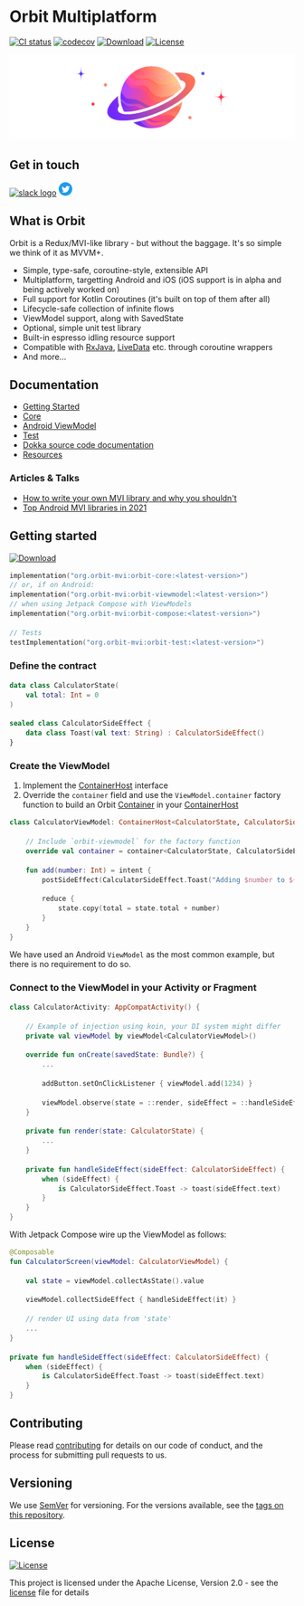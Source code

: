 # Orbit Multiplatform

[![CI status](https://github.com/orbit-mvi/orbit-mvi/workflows/Android%20CI/badge.svg)](https://github.com/orbit-mvi/orbit-mvi/actions)
[![codecov](https://codecov.io/gh/orbit-mvi/orbit-mvi/branch/main/graph/badge.svg)](https://codecov.io/gh/orbit-mvi/orbit-mvi)
[![Download](https://img.shields.io/maven-central/v/org.orbit-mvi/orbit-core)](https://search.maven.org/artifact/org.orbit-mvi/orbit-core)
[![License](https://img.shields.io/badge/License-Apache%202.0-blue.svg)](LICENSE.md)

![Logo](images/logo.png)

## Get in touch

[![slack logo](images/slack-logo-icon.png)](https://kotlinlang.slack.com/messages/CPM6UMD2P)
[![twitter logo](images/twitter-small.png)](https://twitter.com/orbit_mvi)

## What is Orbit

Orbit is a Redux/MVI-like library - but without the baggage. It's so simple we
think of it as MVVM+.

- Simple, type-safe, coroutine-style, extensible API
- Multiplatform, targetting Android and iOS (iOS support is in alpha and being
  actively worked on)
- Full support for Kotlin Coroutines (it's built on top of them after all)
- Lifecycle-safe collection of infinite flows
- ViewModel support, along with SavedState
- Optional, simple unit test library
- Built-in espresso idling resource support
- Compatible with [RxJava](https://orbit-mvi.org/Core/rxjava), [LiveData](https://orbit-mvi.org/Core/livedata.md)
  etc. through coroutine wrappers
- And more...

## Documentation

- [Getting Started](https://orbit-mvi.org)
- [Core](https://orbit-mvi.org/Core/overview)
- [Android ViewModel](https://orbit-mvi.org/Android-ViewModel/overview)
- [Test](https://orbit-mvi.org/Test/overview)
- [Dokka source code documentation](https://orbit-mvi.org/dokka/)
- [Resources](https://orbit-mvi.org/resources)

### Articles & Talks

- [How to write your own MVI library and why you shouldn't](https://www.youtube.com/watch?v=E6obYmkkdko)
- [Top Android MVI libraries in 2021](https://appmattus.medium.com/top-android-mvi-libraries-in-2021-de1afe890f27)

## Getting started

[![Download](https://img.shields.io/maven-central/v/org.orbit-mvi/orbit-viewmodel)](https://search.maven.org/artifact/org.orbit-mvi/orbit-viewmodel)

```kotlin
implementation("org.orbit-mvi:orbit-core:<latest-version>")
// or, if on Android:
implementation("org.orbit-mvi:orbit-viewmodel:<latest-version>")
// when using Jetpack Compose with ViewModels
implementation("org.orbit-mvi:orbit-compose:<latest-version>")

// Tests
testImplementation("org.orbit-mvi:orbit-test:<latest-version>")
```

### Define the contract

``` kotlin
data class CalculatorState(
    val total: Int = 0
)

sealed class CalculatorSideEffect {
    data class Toast(val text: String) : CalculatorSideEffect()
}
```

### Create the ViewModel

1. Implement the
   [ContainerHost](orbit-core/src/commonMain/kotlin/org/orbitmvi/orbit/ContainerHost.kt)
   interface
1. Override the `container` field and use the `ViewModel.container` factory
   function to build an Orbit
   [Container](orbit-core/src/commonMain/kotlin/org/orbitmvi/orbit/Container.kt)
   in your
   [ContainerHost](orbit-core/src/commonMain/kotlin/org/orbitmvi/orbit/ContainerHost.kt)

``` kotlin
class CalculatorViewModel: ContainerHost<CalculatorState, CalculatorSideEffect>, ViewModel() {

    // Include `orbit-viewmodel` for the factory function
    override val container = container<CalculatorState, CalculatorSideEffect>(CalculatorState())

    fun add(number: Int) = intent {
        postSideEffect(CalculatorSideEffect.Toast("Adding $number to ${state.total}!"))

        reduce {
            state.copy(total = state.total + number)
        }
    }
}
```

We have used an Android `ViewModel` as the most common example, but there is no
requirement to do so.

### Connect to the ViewModel in your Activity or Fragment

``` kotlin
class CalculatorActivity: AppCompatActivity() {

    // Example of injection using koin, your DI system might differ
    private val viewModel by viewModel<CalculatorViewModel>()

    override fun onCreate(savedState: Bundle?) {
        ...

        addButton.setOnClickListener { viewModel.add(1234) }

        viewModel.observe(state = ::render, sideEffect = ::handleSideEffect)
    }

    private fun render(state: CalculatorState) {
        ...
    }

    private fun handleSideEffect(sideEffect: CalculatorSideEffect) {
        when (sideEffect) {
            is CalculatorSideEffect.Toast -> toast(sideEffect.text)
        }
    }
}
```

With Jetpack Compose wire up the ViewModel as follows:

```kotlin
@Composable
fun CalculatorScreen(viewModel: CalculatorViewModel) {

    val state = viewModel.collectAsState().value

    viewModel.collectSideEffect { handleSideEffect(it) }

    // render UI using data from 'state'
    ...
}

private fun handleSideEffect(sideEffect: CalculatorSideEffect) {
    when (sideEffect) {
        is CalculatorSideEffect.Toast -> toast(sideEffect.text)
    }
}
```

## Contributing

Please read [contributing](CONTRIBUTING.md)
for details on our code of conduct, and the process for submitting pull
requests to us.

## Versioning

We use [SemVer](http://semver.org/) for versioning. For the versions
available, see the [tags on this repository](https://github.com/orbit-mvi/orbit-mvi/tags).

## License

[![License](https://img.shields.io/badge/License-Apache%202.0-blue.svg)](LICENSE.md)

This project is licensed under the Apache License, Version 2.0 - see the
[license](LICENSE.md) file for details
